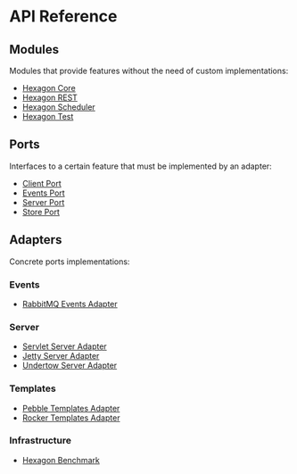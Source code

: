 
API Reference
=============

## Modules

Modules that provide features without the need of custom implementations:

* [Hexagon Core](/api/hexagon_core/index.html)
* [Hexagon REST](/api/hexagon_rest/index.html)
* [Hexagon Scheduler](/api/hexagon_scheduler/index.html)
* [Hexagon Test](/api/hexagon_test/index.html)

## Ports

Interfaces to a certain feature that must be implemented by an adapter:

* [Client Port](/api/port_client/index.html)
* [Events Port](/api/port_events/index.html)
* [Server Port](/api/port_server/index.html)
* [Store Port](/api/port_store/index.html)

## Adapters

Concrete ports implementations:

### Events
* [RabbitMQ Events Adapter](/api/events_rabbitmq/index.html)

### Server
* [Servlet Server Adapter](/api/server_servlet/index.html)
* [Jetty Server Adapter](/api/server_jetty/index.html)
* [Undertow Server Adapter](/api/server_undertow/index.html)

### Templates
* [Pebble Templates Adapter](/api/templates_pebble/index.html)
* [Rocker Templates Adapter](/api/templates_rocker/index.html)

### Infrastructure
* [Hexagon Benchmark](/api/hexagon_benchmark/index.html)
